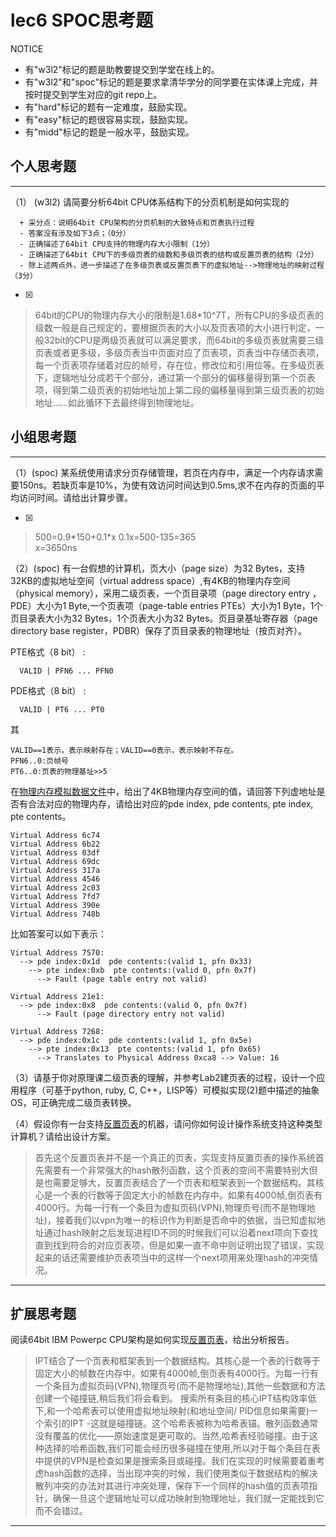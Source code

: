 # lec6 SPOC思考题


NOTICE
- 有"w3l2"标记的题是助教要提交到学堂在线上的。
- 有"w3l2"和"spoc"标记的题是要求拿清华学分的同学要在实体课上完成，并按时提交到学生对应的git repo上。
- 有"hard"标记的题有一定难度，鼓励实现。
- 有"easy"标记的题很容易实现，鼓励实现。
- 有"midd"标记的题是一般水平，鼓励实现。


## 个人思考题
---

（1） (w3l2) 请简要分析64bit CPU体系结构下的分页机制是如何实现的
```
  + 采分点：说明64bit CPU架构的分页机制的大致特点和页表执行过程
  - 答案没有涉及如下3点；（0分）
  - 正确描述了64bit CPU支持的物理内存大小限制（1分）
  - 正确描述了64bit CPU下的多级页表的级数和多级页表的结构或反置页表的结构（2分）
  - 除上述两点外，进一步描述了在多级页表或反置页表下的虚拟地址-->物理地址的映射过程（3分）
 ```
- [x]  

>  64bit的CPU的物理内存大小的限制是1.68*10^7T，所有CPU的多级页表的级数一般是自己规定的，要根据页表的大小以及页表项的大小进行判定，一般32bit的CPU是两级页表就可以满足要求，而64bit的多级页表就需要三级页表或者更多级，多级页表当中页面对应了页表项，页表当中存储页表项，每一个页表项存储着对应的帧号，存在位，修改位和引用位等。在多级页表下，逻辑地址分成若干个部分，通过第一个部分的偏移量得到第一个页表项，得到第二级页表的初始地址加上第二段的偏移量得到第三级页表的初始地址……如此循环下去最终得到物理地址。

## 小组思考题
---

（1）(spoc) 某系统使用请求分页存储管理，若页在内存中，满足一个内存请求需要150ns。若缺页率是10%，为使有效访问时间达到0.5ms,求不在内存的页面的平均访问时间。请给出计算步骤。 

- [x]  

> 500=0.9\*150+0.1\*x
  0.1x=500-135=365  
  x=3650ns  

（2）(spoc) 有一台假想的计算机，页大小（page size）为32 Bytes，支持32KB的虚拟地址空间（virtual address space）,有4KB的物理内存空间（physical memory），采用二级页表，一个页目录项（page directory entry ，PDE）大小为1 Byte,一个页表项（page-table entries
PTEs）大小为1 Byte，1个页目录表大小为32 Bytes，1个页表大小为32 Bytes。页目录基址寄存器（page directory base register，PDBR）保存了页目录表的物理地址（按页对齐）。

PTE格式（8 bit） :
```
  VALID | PFN6 ... PFN0
```
PDE格式（8 bit） :
```
  VALID | PT6 ... PT0
```
其
```
VALID==1表示，表示映射存在；VALID==0表示，表示映射不存在。
PFN6..0:页帧号
PT6..0:页表的物理基址>>5
```
在[物理内存模拟数据文件](./03-2-spoc-testdata.md)中，给出了4KB物理内存空间的值，请回答下列虚地址是否有合法对应的物理内存，请给出对应的pde index, pde contents, pte index, pte contents。
```
Virtual Address 6c74
Virtual Address 6b22
Virtual Address 03df
Virtual Address 69dc
Virtual Address 317a
Virtual Address 4546
Virtual Address 2c03
Virtual Address 7fd7
Virtual Address 390e
Virtual Address 748b
```

比如答案可以如下表示：
```
Virtual Address 7570:
  --> pde index:0x1d  pde contents:(valid 1, pfn 0x33)
    --> pte index:0xb  pte contents:(valid 0, pfn 0x7f)
      --> Fault (page table entry not valid)
      
Virtual Address 21e1:
  --> pde index:0x8  pde contents:(valid 0, pfn 0x7f)
      --> Fault (page directory entry not valid)

Virtual Address 7268:
  --> pde index:0x1c  pde contents:(valid 1, pfn 0x5e)
    --> pte index:0x13  pte contents:(valid 1, pfn 0x65)
      --> Translates to Physical Address 0xca8 --> Value: 16
```



（3）请基于你对原理课二级页表的理解，并参考Lab2建页表的过程，设计一个应用程序（可基于python, ruby, C, C++，LISP等）可模拟实现(2)题中描述的抽象OS，可正确完成二级页表转换。


（4）假设你有一台支持[反置页表](http://en.wikipedia.org/wiki/Page_table#Inverted_page_table)的机器，请问你如何设计操作系统支持这种类型计算机？请给出设计方案。

> 首先这个反置页表并不是一个真正的页表，实现支持反置页表的操作系统首先需要有一个非常强大的hash散列函数，这个页表的空间不需要特别大但是也需要足够大，反置页表结合了一个页表和框架表到一个数据结构。其核心是一个表的行数等于固定大小的帧数在内存中。如果有4000帧,倒页表有4000行。为每一行有一个条目为虚拟页码(VPN),物理页号(而不是物理地址)，接着我们以vpn为唯一的标识作为判断是否命中的依据，当已知虚拟地址通过hash映射之后发现进程ID不同的时候我们可以沿着next项向下查找直到找到符合的对应页表项，但是如果一直不命中则证明出现了错误，实现起来的话还需要维护页表项当中的这样一个next项用来处理hash的冲突情况。
--- 

## 扩展思考题

阅读64bit IBM Powerpc CPU架构是如何实现[反置页表](http://en.wikipedia.org/wiki/Page_table#Inverted_page_table)，给出分析报告。

> IPT结合了一个页表和框架表到一个数据结构。其核心是一个表的行数等于固定大小的帧数在内存中。如果有4000帧,倒页表有4000行。为每一行有一个条目为虚拟页码(VPN),物理页号(而不是物理地址),其他一些数据和方法创建一个碰撞链,稍后我们将会看到。
搜索所有条目的核心IPT结构效率低下,和一个哈希表可以使用虚拟地址映射(和地址空间/ PID信息如果需要)一个索引的IPT -这就是碰撞链。这个哈希表被称为哈希表锚。散列函数通常没有覆盖的优化——原始速度是更可取的。当然,哈希表经验碰撞。由于这种选择的哈希函数,我们可能会经历很多碰撞在使用,所以对于每个条目在表中提供的VPN是检查如果是搜索条目或碰撞。我们在实现的时候需要着重考虑hash函数的选择，当出现冲突的时候，我们使用类似于数据结构的解决散列冲突的办法对其进行冲突处理，保存下一个同样的hash值的页表项指针，确保一旦这个逻辑地址可以成功映射到物理地址，我们就一定能找到它而不会错过。

--- 
